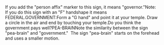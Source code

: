 If you add the "person affix" marker to this sign, it means
"governor."Note: If you do this sign with an "F" 
handshape it means FEDERAL.GOVERNMENT:Form a "G hand" and point it at your temple. Draw a circle in the air and end by 
touching your temple.Do you think the government pays well?PEA-BRAINNote the similarity between the sign "pea-brain" and
"government."  The sign "pea-brain" starts on the
forehead and uses a smaller motion.